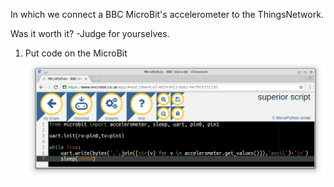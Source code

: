 In which we connect a BBC MicroBit's accelerometer to the ThingsNetwork.

Was it worth it? -Judge for yourselves.

1. Put code on the MicroBit
![microbitcode](/img/microbit_py.png)